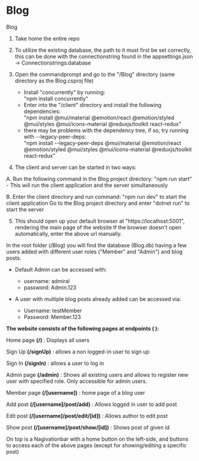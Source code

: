 # Blog
Blog

1. Take home the entire repo
2. To utilize the existing database, the path to it must first be set correctly,
   this can be done with the connectionstring found in the appsettings.json -> Connectionstrings:database

3. Open the commandprompt and go to the "/Blog" directory (same directory as the Blog.csproj file)
   - Install "concurrently" by running:  
   "npm install concurrently"
   - Enter into the "/client" directory and install the following dependencies:  
   "npm install @mui/material @emotion/react @emotion/styled @mui/styles @mui/icons-material @reduxjs/toolkit react-redux"
   - there may be problems with the dependency tree, if so, try running with --legacy-peer-deps:  
   "npm install --legacy-peer-deps @mui/material @emotion/react @emotion/styled @mui/styles @mui/icons-material @reduxjs/toolkit react-redux"
   
4. The client and server can be started in two ways:

  A. Run the following command in the Blog project directory: "npm run start"
      - This will run the client application and the server simultaneously

  B. Enter the client directory and run command: "npm run dev" to start the client application
     Go to the Blog project directory and enter "dotnet run" to start the server

5. This should open up your default browser at "https://localhost:5001", rendering the main page of the website
   If the browser doesn't open automatically, enter the above url manually.




In the root folder (/Blog) you will find the database (Blog.db) having a few users added with different user roles ("Member" and "Admin") and blog posts.

- Default Admin can be accessed with:
   - username:  admiral
   - password:  Admin.123

- A user with multiple blog posts already added can be accessed via:
   - Username:  testMember
   - Password:  Member.123




**The website consists of the following pages at endpoints ( ):**


Home page   **(/)**               : Displays all users

Sign Up     **(/signUp)**         : allows a non logged-in user to sign up

Sign In     **(/signIn)**         : allows a user to log in 

Admin page  **(/admin)**          : Shows all existing users and allows to register new user with specified role. Only accessible for admin users.

Member page **(/[username])**     : home page of a blog user

Add post    **(/[username]/post/add)**        : Allows logged in user to add post

Edit post   **(/[username]/post/edit/[id])**  : Allows author to edit post

Show post   **(/[username]/post/show/[id])**  : Shows post of given id

On top is a Nagivationbar with a home button on the left-side, and buttons to access each of the above pages (except for showing/editing a specific post)
